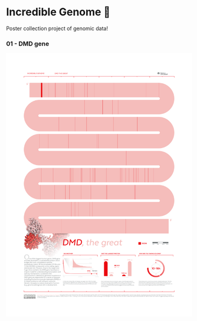 # Incredible Genome 🧬

Poster collection project of genomic data!

### 01 - DMD gene
![dmd_thumb](thumbs/01_dmd_gene.png)

